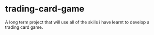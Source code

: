 # trading-card-game
A long term project that will use all of the skills i have learnt to develop a trading card game. 
